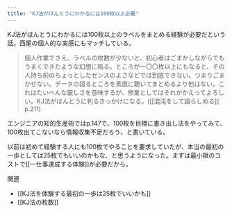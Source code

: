 ```yaml
---
title: "KJ法がほんとうにわかるには100枚以上必要"
---
```


KJ法がほんとうにわかるには100枚以上のラベルをまとめる経験が必要だという話。西尾の個人的な実感にもマッチしている。

>  個人作業でさえ、ラベルの枚数が少ないと、初心者はごまかしながらでもうまくできたような幻想に陥る。ところが一〇〇枚以上にもなると、その人持ち前のちょっとしたセンスのよさなどでは到底できない。つまりごまかせない。データの語るところを素直に聴いてまとめるより他はない。これはたいへんな厳しさを意味するが、修業としてはそれがかえってよろしい。KJ法がほんとうに判るきっかけになる。([[混沌をして語らしめる]] p.211)

エンジニアの知的生産術ではp.147で、100枚を目標に書き出し法をやってみて、100枚出てこないなら情報収集不足だろう、と書いている。

以前は初めて経験する人にも100枚でやることを要求していたが、本当の最初の一歩としては25枚でもいいのかもな、と思うようになった。まずは最小限のコストで[[一仕事達成する体験]]が必要だから。

関連
- [[KJ法を体験する最初の一歩は25枚でいいかも]]
- [[KJ法の枚数]]
